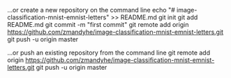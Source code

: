 …or create a new repository on the command line
echo "# image-classification-mnist-emnist-letters" >> README.md
git init
git add README.md
git commit -m "first commit"
git remote add origin https://github.com/zmandyhe/image-classification-mnist-emnist-letters.git
git push -u origin master
                
…or push an existing repository from the command line
git remote add origin https://github.com/zmandyhe/image-classification-mnist-emnist-letters.git
git push -u origin master